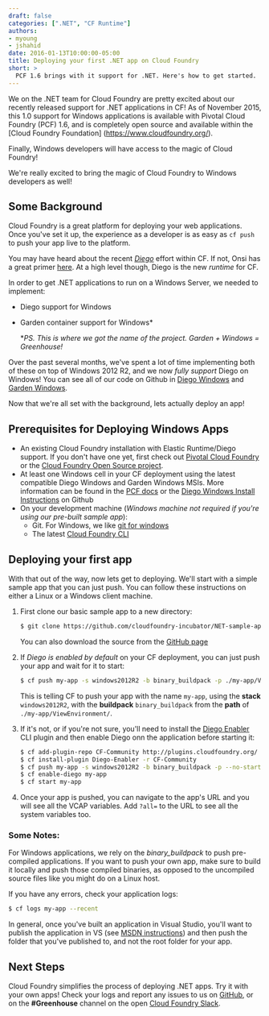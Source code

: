 ```yaml
---
draft: false
categories: [".NET", "CF Runtime"]
authors:
- myoung
- jshahid
date: 2016-01-13T10:00:00-05:00
title: Deploying your first .NET app on Cloud Foundry
short: >
  PCF 1.6 brings with it support for .NET. Here's how to get started.
---
```


We on the .NET team for Cloud Foundry are pretty excited about our recently released support for .NET applications in CF! As of November 2015, this 1.0 support for Windows applications is available with Pivotal Cloud Foundry (PCF) 1.6, and is completely open source and available within the [Cloud Foundry Foundation] (https://www.cloudfoundry.org/).

Finally, Windows developers will have access to the magic of Cloud Foundry!

We're really excited to bring the magic of Cloud Foundry to Windows developers as well!

## Some Background
Cloud Foundry is a great platform for deploying your web applications. Once you've set it up, the experience as a developer is as easy as `cf push` to push your app live to the platform.

You may have heard about the recent [_Diego_](https://docs.cloudfoundry.org/concepts/diego/diego-architecture.html) effort within CF. If not, Onsi has a great primer [here](https://blog.pivotal.io/pivotal-cloud-foundry/features/cf-summit-video-diego-reimagines-the-cloud-foundry-elastic-runtime). At a high level though, Diego is the new _runtime_ for CF.

In order to get .NET applications to run on a Windows Server, we needed to implement:

* Diego support for Windows
* Garden container support for Windows*

	*_PS. This is where we got the name of the project. Garden + Windows = Greenhouse!_
	
Over the past several months, we've spent a lot of time implementing both of these on top of Windows 2012 R2, and we now _fully support_ Diego on Windows! You can see all of our code on Github in [Diego Windows](https://github.com/cloudfoundry-incubator/diego-windows-release) and [Garden Windows](https://github.com/cloudfoundry-incubator/garden-windows).

Now that we're all set with the background, lets actually deploy an app!

## Prerequisites for Deploying Windows Apps

* An existing Cloud Foundry installation with Elastic Runtime/Diego support. If you don't have one yet, first check out [Pivotal Cloud Foundry](http://pivotal.io/platform) or the [Cloud Foundry Open Source project](http://docs.cloudfoundry.org/deploying/).
* At least one Windows cell in your CF deployment using the latest compatible Diego Windows and Garden Windows MSIs. More information can be found in the [PCF docs](http://docs.pivotal.io/pivotalcf/opsguide/deploying-diego.html) or the [Diego Windows Install Instructions](https://github.com/cloudfoundry-incubator/diego-windows-release/blob/master/docs/INSTALL.md) on Github
* On your development machine (_Windows machine not required if you're using our pre-built sample app_):
  * Git. For Windows, we like [git for windows](https://git-for-windows.github.io/)
  * The latest [Cloud Foundry CLI](https://github.com/cloudfoundry/cli)

## Deploying your first app

With that out of the way, now lets get to deploying. We'll start with a simple sample app that you can just push. You can follow these instructions on either a Linux or a Windows client machine.

1. First clone our basic sample app to a new directory:

    ``` bash
    $ git clone https://github.com/cloudfoundry-incubator/NET-sample-app.git
    ```

    You can also download the source from the [GitHub page](https://github.com/cloudfoundry-incubator/.NET-sample-app)

1. If _Diego is enabled by default_ on your CF deployment, you can just push your app and wait for it to start:

    ``` bash
    $ cf push my-app -s windows2012R2 -b binary_buildpack -p ./my-app/ViewEnvironment/
    ```

   This is telling CF to push your app with the name `my-app`, using the **stack** `windows2012R2`, with the **buildpack** `binary_buildpack` from the **path** of `./my-app/ViewEnvironment/`.

1. If it's not, or if you're not sure, you'll need to install the [Diego Enabler](https://github.com/cloudfoundry-incubator/diego-enabler) CLI plugin and then enable Diego onn the application before starting it:

    ``` bash
    $ cf add-plugin-repo CF-Community http://plugins.cloudfoundry.org/
    $ cf install-plugin Diego-Enabler -r CF-Community
    $ cf push my-app -s windows2012R2 -b binary_buildpack -p --no-start ./my-app/ViewEnvironment/
    $ cf enable-diego my-app
    $ cf start my-app
    ```

1. Once your app is pushed, you can navigate to the app's URL and you will see all the VCAP variables.  Add `?all=` to the URL to see all the system variables too.

### Some Notes:
For Windows applications, we rely on the *binary_buildpack* to push pre-compiled applications. If you want to push your own app, make sure to build it locally and push those compiled binaries, as opposed to the uncompiled source files like you might do on a Linux host.


If you have any errors, check your application logs:

``` bash
$ cf logs my-app --recent
```

In general, once you've built an application in Visual Studio, you'll want to publish the application in VS (see [MSDN instructions](https://msdn.microsoft.com/library/1y1404zt(v=vs.100).aspx)) and then push the folder that you've published to, and not the root folder for your app.

## Next Steps

Cloud Foundry simplifies the process of deploying .NET apps. Try it with your own apps! Check your logs and report any issues to us on [GitHub](https://github.com/cloudfoundry-incubator/diego-windows-release), or on the **#Greenhouse** channel on the open [Cloud Foundry Slack](http://slack.cloudfoundry.org/).
